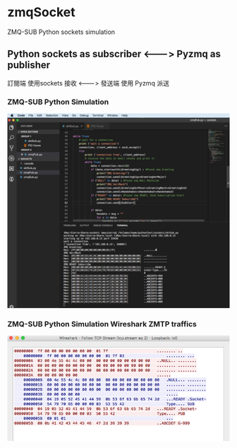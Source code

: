 # zmqSocket
ZMQ-SUB Python sockets simulation

## Python sockets as subscriber <---> Pyzmq as publisher
訂閱端 使用sockets 接收 <---> 發送端 使用 Pyzmq 派送

### ZMQ-SUB Python Simulation
![SocketSub](pictures/zmqSocketSub.png)

### ZMQ-SUB Python Simulation Wireshark ZMTP traffics
![SocketSub](pictures/zmqSocketSubWireshark.png)
